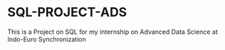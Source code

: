 # SQL-PROJECT-ADS
This is a Project on SQL for my internship on Advanced Data Science at Indo-Euro Synchronization
